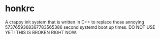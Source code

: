 # honkrc
A crappy init system that is written in C++ to replace those annoying 5737659368367783565386 second systemd boot up times.
DO NOT USE YET! THIS IS BROKEN RIGHT NOW.
